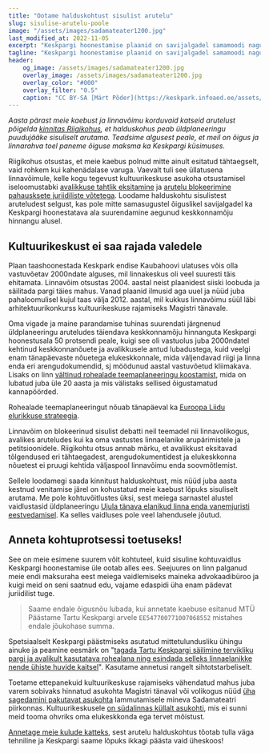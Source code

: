 ```yaml
---
title: "Ootame halduskohtust sisulist arutelu"
slug: sisulise-arutelu-poole
image: "/assets/images/sadamateater1200.jpg"
last_modified_at: 2022-11-05
excerpt: "Keskpargi hoonestamise plaanid on savijalgadel samamoodi nagu linnavõimu katsed blokeerida arutelu juriidiliste võtetega."
tagline: "Keskpargi hoonestamise plaanid on savijalgadel samamoodi nagu on olnud ka linnavõimu katsed blokeerida arutelu pahausksete juriidiliste võtetega."
header:
    og_image: /assets/images/sadamateater1200.jpg
    overlay_image: /assets/images/sadamateater1200.jpg
    overlay_color: "#000"
    overlay_filter: "0.5"
    caption: "CC BY-SA [Märt Põder](https://keskpark.infoaed.ee/assets/images/sadamateater.jpg)"
---
```


_Aasta pärast meie kaebust ja linnavõimu korduvaid katseid arutelust põigelda [kinnitas Riigikohus](https://www.riigikohus.ee/et/uudiste-arhiiv/riigikohus-ei-rahuldanud-tartu-linna-kaebust-suku-ehitust-puudutavas-vaidluses), et halduskohus peab üldplaneeringu puudujääke sisuliselt arutama. Teadsime algusest peale, et meil on õigus ja linnarahva toel paneme õiguse maksma ka Keskpargi küsimuses._

Riigikohus otsustas, et meie kaebus polnud mitte ainult esitatud tähtaegselt, vaid rohkem kui kahenädalase varuga. Vaevalt tuli see üllatusena linnavõimule, kelle kogu tegevust kultuurikeskuse asukoha otsustamisel iseloomustabki [avalikkuse tahtlik eksitamine](/faq) ja [arutelu blokeerimine pahausksete juriidiliste võtetega](/j3tkub-halduskohtus). Loodame halduskohtu sisulistest aruteludest selgust, kas pole mitte samasugustel õiguslikel savijalgadel ka Keskpargi hoonestatava ala suurendamine aegunud keskkonnamõju hinnangu alusel.

## Kultuurikeskust ei saa rajada valedele

Plaan taashoonestada Keskpark endise Kaubahoovi ulatuses võis olla vastuvõetav 2000ndate alguses, mil linnakeskus oli veel suuresti täis ehitamata. Linnavõim otsustas 2004. aastal neist plaanidest siiski loobuda ja säilitada pargi täies mahus. Vanad plaanid ilmusid aga uuel ja nüüd juba pahaloomulisel kujul taas välja 2012. aastal, mil kukkus linnavõimu süül läbi arhitektuurikonkurss kultuurikeskuse rajamiseks Magistri tänavale.

Oma vigade ja maine parandamise tuhinas suurendati järgnenud üldplaneeringu aruteludes täiendava keskkonnamõju hinnanguta Keskpargi hoonestusala 50 protsendi peale, kuigi see oli vastuolus juba 2000ndatel kehtinud keskkonnanõuete ja avalikkusele antud lubadustega, kuid veelgi enam tänapäevaste nõuetega elukeskkonnale, mida väljendavad riigi ja linna enda eri arengudokumendid, sj möödunud aastal vastuvõetud kliimakava. Lisaks on linn [vältinud rohealade teemaplaneeringu koostamist](/tolmune-betoonlinn), mida on lubatud juba üle 20 aasta ja mis välistaks sellised õigustamatud kannapöörded.

Rohealade teemaplaneeringut nõuab tänapäeval ka [Euroopa Liidu elurikkuse strateegia](https://eur-lex.europa.eu/legal-content/ET/TXT/HTML/?uri=CELEX:52020DC0380).

Linnavõim on blokeerinud sisulist debatti neil teemadel nii linnavolikogus, avalikes aruteludes kui ka oma vastustes linnaelanike arupärimistele ja petitsioonidele. Riigikohtu otsus annab märku, et avalikkust eksitavad tõlgendused eri tähtaegadest, arengudokumentidest ja elukeskkonna nõuetest ei pruugi kehtida väljaspool linnavõimu enda soovmõtlemist.

Sellele loodamegi saada kinnitust halduskohtust, mis nüüd juba aasta kestnud venitamise järel on kohustatud meie kaebust lõpuks sisuliselt arutama. Me pole kohtuvõitlustes üksi, sest meiega sarnastel alustel vaidlustasid üldplaneeringu [Ujula tänava elanikud linna enda vanemjuristi eestvedamisel](https://tartu.postimees.ee/7406894/kaebus-pani-linna-kaaluma-ujula-tanava-pikenduse-vajalikkust). Ka selles vaidluses pole veel lahendusele jõutud.

## Anneta kohtuprotsessi toetuseks!

See on meie esimene suurem võit kohtuteel, kuid sisuline kohtuvaidlus Keskpargi hoonestamise üle ootab alles ees. Seejuures on linn palganud meie endi maksuraha eest meiega vaidlemiseks maineka advokaadibüroo ja kuigi meid on seni saatnud edu, vajame edaspidi üha enam pädevat juriidilist tuge.

> Saame endale õigusnõu lubada, kui annetate kaebuse esitanud MTÜ Päästame Tartu Keskpargi arvele `EE547700771007068552` mistahes endale jõukohase summa.

Spetsiaalselt Keskpargi päästmiseks asutatud mittetulundusliku ühingu ainuke ja peamine eesmärk on "[tagada Tartu Keskpargi säilimine tervikliku pargi ja avalikult kasutatava rohealana ning esindada selleks linnaelanikke nende ühiste huvide kaitsel](/statutes/)". Kasutame annetusi rangelt sihtotstarbeliselt.

Toetame ettepanekuid kultuurikeskuse rajamiseks vähendatud mahus juba varem sobivaks hinnatud asukohta Magistri tänaval või volikogus nüüd [üha sagedamini pakutavat asukohta](https://www.eesti200.ee/news/et/intervjuu-kristina-kallasega-toost-tartu-linnavolikogus) lammutamisele mineva Sadamateatri piirkonnas. Kultuurikeskusele [on südalinnas küllalt asukohti](/asukohtade-kaardistus), mis ei sunni meid tooma ohvriks oma elukeskkonda ega tervet mõistust.

[Annetage meie kulude katteks](#anneta-kohtuprotsessi-toetuseks), sest arutelu halduskohtus tõotab tulla väga tehniline ja Keskpargi saame lõpuks ikkagi päästa vaid üheskoos!
